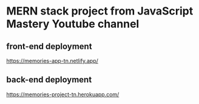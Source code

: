 # MERN stack project from JavaScript Mastery Youtube channel

## front-end deployment

https://memories-app-tn.netlify.app/

## back-end deployment

https://memories-project-tn.herokuapp.com/
